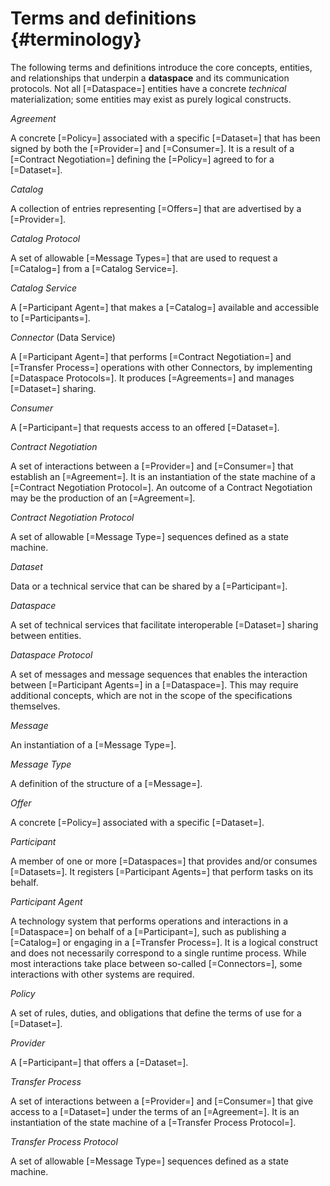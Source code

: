 # Terms and definitions {#terminology}

The following terms and definitions introduce the core concepts, entities, and relationships that underpin a __dataspace__ and its communication protocols. Not all [=Dataspace=] entities have a concrete _technical_ materialization; some entities may exist as purely logical constructs.

<dfn>Agreement</dfn>

A concrete [=Policy=] associated with a specific [=Dataset=] that has been signed by both the [=Provider=] and [=Consumer=]. It is a result of a [=Contract Negotiation=] defining the [=Policy=] agreed to for a [=Dataset=].

<dfn>Catalog</dfn>

A collection of entries representing [=Offers=] that are advertised by a [=Provider=].

<dfn>Catalog Protocol</dfn>

A set of allowable [=Message Types=] that are used to request a [=Catalog=] from a [=Catalog Service=].

<dfn>Catalog Service</dfn>

A [=Participant Agent=] that makes a [=Catalog=] available and accessible to [=Participants=].

<dfn data-lt="Data Service">Connector</dfn> (Data Service)

A [=Participant Agent=] that performs [=Contract Negotiation=] and [=Transfer Process=] operations with other Connectors, by implementing [=Dataspace Protocols=]. It produces [=Agreements=] and manages [=Dataset=] sharing. 

<dfn>Consumer</dfn>

A [=Participant=] that requests access to an offered [=Dataset=].

<dfn>Contract Negotiation</dfn>

A set of interactions between a [=Provider=] and [=Consumer=] that establish an [=Agreement=]. It is an instantiation of the state machine of a [=Contract Negotiation Protocol=]. An outcome of a Contract Negotiation may be the production of an [=Agreement=].

<dfn>Contract Negotiation Protocol</dfn>

A set of allowable [=Message Type=] sequences defined as a state machine.

<dfn>Dataset</dfn>

Data or a technical service that can be shared by a [=Participant=].

<dfn>Dataspace</dfn>

A set of technical services that facilitate interoperable [=Dataset=] sharing between entities.

<dfn>Dataspace Protocol</dfn>

A set of messages and message sequences that enables the interaction between [=Participant Agents=] in a [=Dataspace=]. This may require additional concepts, which are not in the scope of the specifications themselves.

<dfn>Message</dfn>

An instantiation of a [=Message Type=].

<dfn>Message Type</dfn>

A definition of the structure of a [=Message=].

<dfn>Offer</dfn>

A concrete [=Policy=] associated with a specific [=Dataset=].

<dfn>Participant</dfn>

A member of one or more [=Dataspaces=] that provides and/or consumes [=Datasets=]. It registers [=Participant Agents=] that perform tasks on its behalf.

<dfn>Participant Agent</dfn>

A technology system that performs operations and interactions in a [=Dataspace=] on behalf of a [=Participant=], such as publishing a [=Catalog=] or engaging in a [=Transfer Process=]. It is a logical construct and does not necessarily correspond to a single runtime process. While most interactions take place between so-called [=Connectors=], some interactions with other systems are required.

<dfn>Policy</dfn>

A set of rules, duties, and obligations that define the terms of use for a [=Dataset=].

<dfn>Provider</dfn>

A [=Participant=] that offers a [=Dataset=].

<dfn>Transfer Process</dfn>

A set of interactions between a [=Provider=] and [=Consumer=] that give access to a [=Dataset=] under the terms of an [=Agreement=]. It is an instantiation of the state machine of a [=Transfer Process Protocol=].

<dfn>Transfer Process Protocol</dfn>

A set of allowable [=Message Type=] sequences defined as a state machine.

